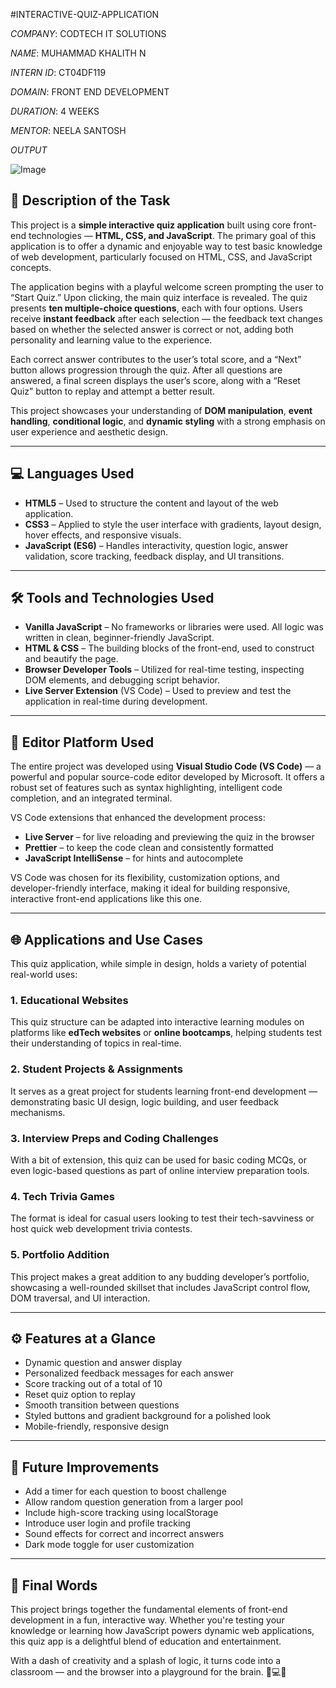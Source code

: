 #INTERACTIVE-QUIZ-APPLICATION

*COMPANY*: CODTECH IT SOLUTIONS

*NAME*: MUHAMMAD KHALITH N

*INTERN ID*: CT04DF119

*DOMAIN*: FRONT END DEVELOPMENT

*DURATION*: 4 WEEKS

*MENTOR*: NEELA SANTOSH

*OUTPUT*

![Image](https://github.com/user-attachments/assets/757d1b98-9f93-4dd1-80a1-a10ed5fbd2e9)

## 🎯 Description of the Task

This project is a **simple interactive quiz application** built using core front-end technologies — **HTML, CSS, and JavaScript**. The primary goal of this application is to offer a dynamic and enjoyable way to test basic knowledge of web development, particularly focused on HTML, CSS, and JavaScript concepts.

The application begins with a playful welcome screen prompting the user to “Start Quiz.” Upon clicking, the main quiz interface is revealed. The quiz presents **ten multiple-choice questions**, each with four options. Users receive **instant feedback** after each selection — the feedback text changes based on whether the selected answer is correct or not, adding both personality and learning value to the experience.

Each correct answer contributes to the user’s total score, and a “Next” button allows progression through the quiz. After all questions are answered, a final screen displays the user’s score, along with a “Reset Quiz” button to replay and attempt a better result.

This project showcases your understanding of **DOM manipulation**, **event handling**, **conditional logic**, and **dynamic styling** with a strong emphasis on user experience and aesthetic design.

---

## 💻 Languages Used

- **HTML5** – Used to structure the content and layout of the web application.
- **CSS3** – Applied to style the user interface with gradients, layout design, hover effects, and responsive visuals.
- **JavaScript (ES6)** – Handles interactivity, question logic, answer validation, score tracking, feedback display, and UI transitions.

---

## 🛠️ Tools and Technologies Used

- **Vanilla JavaScript** – No frameworks or libraries were used. All logic was written in clean, beginner-friendly JavaScript.
- **HTML & CSS** – The building blocks of the front-end, used to construct and beautify the page.
- **Browser Developer Tools** – Utilized for real-time testing, inspecting DOM elements, and debugging script behavior.
- **Live Server Extension** (VS Code) – Used to preview and test the application in real-time during development.

---

## 🧰 Editor Platform Used

The entire project was developed using **Visual Studio Code (VS Code)** — a powerful and popular source-code editor developed by Microsoft. It offers a robust set of features such as syntax highlighting, intelligent code completion, and an integrated terminal.

VS Code extensions that enhanced the development process:
- **Live Server** – for live reloading and previewing the quiz in the browser
- **Prettier** – to keep the code clean and consistently formatted
- **JavaScript IntelliSense** – for hints and autocomplete

VS Code was chosen for its flexibility, customization options, and developer-friendly interface, making it ideal for building responsive, interactive front-end applications like this one.

---

## 🌐 Applications and Use Cases

This quiz application, while simple in design, holds a variety of potential real-world uses:

### 1. **Educational Websites**
This quiz structure can be adapted into interactive learning modules on platforms like **edTech websites** or **online bootcamps**, helping students test their understanding of topics in real-time.

### 2. **Student Projects & Assignments**
It serves as a great project for students learning front-end development — demonstrating basic UI design, logic building, and user feedback mechanisms.

### 3. **Interview Preps and Coding Challenges**
With a bit of extension, this quiz can be used for basic coding MCQs, or even logic-based questions as part of online interview preparation tools.

### 4. **Tech Trivia Games**
The format is ideal for casual users looking to test their tech-savviness or host quick web development trivia contests.

### 5. **Portfolio Addition**
This project makes a great addition to any budding developer’s portfolio, showcasing a well-rounded skillset that includes JavaScript control flow, DOM traversal, and UI interaction.

---

## ⚙️ Features at a Glance

- Dynamic question and answer display
- Personalized feedback messages for each answer
- Score tracking out of a total of 10
- Reset quiz option to replay
- Smooth transition between questions
- Styled buttons and gradient background for a polished look
- Mobile-friendly, responsive design

---

## 🔮 Future Improvements

- Add a timer for each question to boost challenge
- Allow random question generation from a larger pool
- Include high-score tracking using localStorage
- Introduce user login and profile tracking
- Sound effects for correct and incorrect answers
- Dark mode toggle for user customization

---

## 🌟 Final Words

This project brings together the fundamental elements of front-end development in a fun, interactive way. Whether you're testing your knowledge or learning how JavaScript powers dynamic web applications, this quiz app is a delightful blend of education and entertainment.

With a dash of creativity and a splash of logic, it turns code into a classroom — and the browser into a playground for the brain. 🧠💻✨


